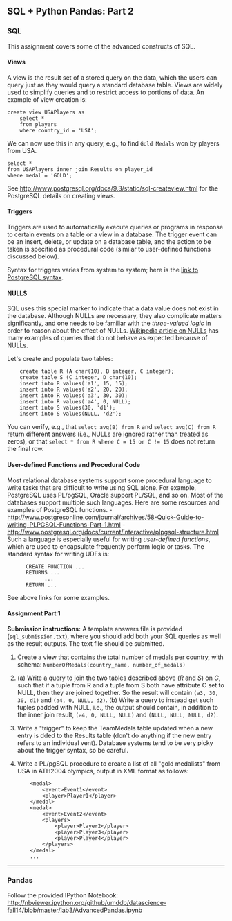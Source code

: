 ## SQL + Python Pandas: Part 2


### SQL

This assignment covers some of the advanced constructs of SQL. 

#### **Views** 
A view is the result set of a stored query on the data, which the users can query just as they would query a standard database table. Views are widely used to simplify queries and to restrict access to portions of data. An example of view creation is:

    create view USAPlayers as
        select * 
        from players
        where country_id = 'USA';

We can now use this in any query, e.g., to find `Gold Medals` won by players from USA.

    select *
    from USAPlayers inner join Results on player_id
    where medal = 'GOLD';

See http://www.postgresql.org/docs/9.3/static/sql-createview.html for the PostgreSQL details on creating views.

#### **Triggers** 
Triggers are used to automatically execute queries or programs in response to certain events on a table or a view in a database.
The trigger event can be an insert, delete, or update on a database table, and the action to be taken is specified as procedural code (similar
to user-defined functions discussed below).

Syntax for triggers varies from system to system; here is the [link to PostgreSQL syntax](http://www.postgresql.org/docs/9.3/static/sql-createtrigger.html).

#### **NULLS** 
SQL uses this special marker to indicate that a data value does not exist in the database. Although NULLs are necessary, they also
complicate matters significantly, and one needs to be familiar with the *three-valued logic* in order to reason about the effect of NULLs.
[Wikipedia article on NULLs](http://en.wikipedia.org/wiki/Null_%28SQL%29) has many examples of queries that do not behave as expected because of
NULLs.

Let's create and populate two tables: 

        create table R (A char(10), B integer, C integer);
        create table S (C integer, D char(10);
        insert into R values('a1', 15, 15);
        insert into R values('a2', 20, 20);
        insert into R values('a3', 30, 30);
        insert into R values('a4', 0, NULL);
        insert into S values(30, 'd1');
        insert into S values(NULL, 'd2');

You can verify, e.g., that `select avg(B) from R` and `select avg(C) from R` return different answers (i.e., NULLs are ignored rather than
    treated as zeros), or that `select * from R where C = 15 or C != 15` does not return the final row.


#### **User-defined Functions and Procedural Code** 
Most relational database systems support some procedural language to write tasks that are
difficult to write using SQL alone. For example, PostgreSQL uses PL/pgSQL, Oracle support PL/SQL, and so on. Most of the databases support
multiple such languages. Here are some resources and examples of PostgreSQL functions.
        - http://www.postgresonline.com/journal/archives/58-Quick-Guide-to-writing-PLPGSQL-Functions-Part-1.html
        - http://www.postgresql.org/docs/current/interactive/plpgsql-structure.html
Such a language is especially useful for writing *user-defined functions*, which are used to encapsulate frequently perform logic or tasks. The
standard syntax for writing UDFs is: 

          CREATE FUNCTION ...
          RETURNS ...
                ...
          RETURN ...
See above links for some examples.


#### Assignment Part 1

**Submission instructions:** A template answers file is provided (`sql_submission.txt`), where you should add both your SQL queries as well as the result outputs. The text file should be submitted.

   1. Create a view that contains the total number of medals per country, with schema: `NumberOfMedals(country_name, number_of_medals)` 

   1. (a) Write a query to join the two tables described above (*R* and *S*) on *C*, such that if a tuple from R and a tuple from S both have
     attribute C set to NULL, then they are joined together. So the result will contain `(a3, 30, 30, d1)` and `(a4, 0, NULL, d2)`.
     (b) Write a query to instead get such tuples padded with NULL, i.e., the output should contain, in addition to the inner join result, `(a4, 0, NULL, NULL)` and `(NULL, NULL, NULL, d2)`.

   1.  Write a "trigger" to keep the TeamMedals table updated when a new entry is
   dded to the Results table (don't do anything if the new entry refers to an individual
   vent). Database systems tend to be very picky about the trigger syntax, so be careful.

   1. Write a PL/pgSQL procedure to create a list of all "gold medalists" from USA in ATH2004 olympics, output in XML format as follows:

              <medal>
                  <event>Event1</event>      
                  <player>Player1</player>  
              </medal>
              <medal>
                  <event>Event2</event>      
                  <players>
                      <player>Player2</player>
                      <player>Player3</player>
                      <player>Player4</player>
                  </players>
              </medal>
              ...

---

### Pandas

Follow the provided IPython Notebook:
http://nbviewer.ipython.org/github/umddb/datascience-fall14/blob/master/lab3/AdvancedPandas.ipynb

